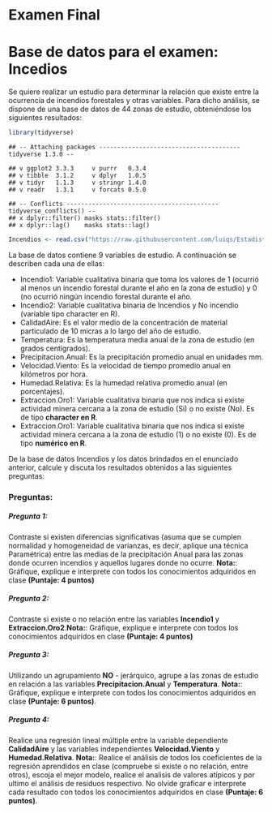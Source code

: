Examen Final
================

# Base de datos para el examen: Incedios

Se quiere realizar un estudio para determinar la relación que existe
entre la ocurrencia de incendios forestales y otras variables. Para
dicho análisis, se dispone de una base de datos de 44 zonas de estudio,
obteniéndose los siguientes resultados:

``` r
library(tidyverse)
```

    ## -- Attaching packages --------------------------------------- tidyverse 1.3.0 --

    ## v ggplot2 3.3.3     v purrr   0.3.4
    ## v tibble  3.1.2     v dplyr   1.0.5
    ## v tidyr   1.1.3     v stringr 1.4.0
    ## v readr   1.3.1     v forcats 0.5.0

    ## -- Conflicts ------------------------------------------ tidyverse_conflicts() --
    ## x dplyr::filter() masks stats::filter()
    ## x dplyr::lag()    masks stats::lag()

``` r
Incendios <- read.csv("https://raw.githubusercontent.com/luiqs/Estadistica-Aplicada/main/PDB/Incendios.csv")
```

La base de datos contiene 9 variables de estudio. A continuación se
describen cada una de ellas:

-   Incendio1: Variable cualitativa binaria que toma los valores de 1
    (ocurrió al menos un incendio forestal durante el año en la zona de
    estudio) y 0 (no ocurrió ningún incendio forestal durante el año.
-   Incendio2: Variable cualitativa binaria de Incendios y No incendio
    (variable tipo character en R).
-   CalidadAire: Es el valor medio de la concentración de material
    particulado de 10 micras a lo largo del año de estudio.
-   Temperatura: Es la temperatura media anual de la zona de estudio (en
    grados centígrados).
-   Precipitacion.Anual: Es la precipitación promedio anual en
    unidades mm.
-   Velocidad.Viento: Es la velocidad de tiempo promedio anual en
    kilómetros por hora.
-   Humedad.Relativa: Es la humedad relativa promedio anual (en
    porcentajes).
-   Extraccion.Oro1: Variable cualitativa binaria que nos indica si
    existe actividad minera cercana a la zona de estudio (Si) o no
    existe (No). Es de tipo **character en R**.
-   Extraccion.Oro1: Variable cualitativa binaria que nos indica si
    existe actividad minera cercana a la zona de estudio (1) o no existe
    (0). Es de tipo **numérico en R**.

De la base de datos Incendios y los datos brindados en el enunciado
anterior, calcule y discuta los resultados obtenidos a las siguientes
preguntas:

### Preguntas:

##### Pregunta 1:

Contraste si existen diferencias significativas (asuma que se cumplen
normalidad y homogeneidad de varianzas, es decir, aplique una técnica
Paramétrica) entre las medias de la precipitación Anual para las zonas
donde ocurren incendios y aquellos lugares donde no ocurre. **Nota:**:
Gráfique, explique e interprete con todos los conocimientos adquiridos
en clase **(Puntaje: 4 puntos)**

##### Pregunta 2:

Contraste si existe o no relación entre las variables **Incendio1** y
**Extraccion.Oro2**.**Nota:**: Gráfique, explique e interprete con todos
los conocimientos adquiridos en clase **(Puntaje: 4 puntos)**

##### Pregunta 3:

Utilizando un agrupamiento **NO** - jerárquico, agrupe a las zonas de
estudio en relación a las variables **Precipitacion.Anual** y
**Temperatura**. **Nota:**: Gráfique, explique e interprete con todos
los conocimientos adquiridos en clase **(Puntaje: 6 puntos)**.

##### Pregunta 4:

Realice una regresión lineal múltiple entre la variable dependiente
**CalidadAire** y las variables independientes **Velocidad.Viento** y
**Humedad.Relativa**. **Nota:**: Realice el análisis de todos los
coeficientes de la regresión aprendidos en clase (compruebe si existe o
no relación, entre otros), escoja el mejor modelo, realice el analisis
de valores atípicos y por ultimo el análisis de residuos respectivo. No
olvide graficar e interprete cada resultado con todos los conocimientos
adquiridos en clase **(Puntaje: 6 puntos)**.
